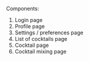 Components:
1. Login page
2. Profile page
3. Settings / preferences page
4. List of cocktails page
5. Cocktail page
6. Cocktail mixing page
